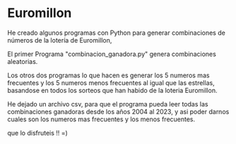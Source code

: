 # Euromillon
He creado algunos programas con Python para generar combinaciones de números de la lotería de Euromillon,

El primer Programa "combinacion_ganadora.py" genera combinaciones aleatorias.

Los otros dos programas lo que hacen es generar los 5 numeros mas frecuentes y los 5 numeros menos frecuentes al igual que las estrellas,
basandose en todos los sorteos que han habido de la loteria Euromillon.

He dejado un archivo csv, para que el programa pueda leer todas las combinaciones ganadoras desde los años 2004 al 2023, y asi poder darnos
cuales son los numeros mas frecuentes y los menos frecuentes.

que lo disfruteis !! =)
